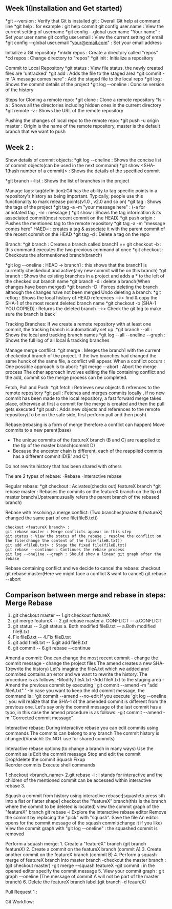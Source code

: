 ## Week 1(Installation and Get started)
*git --version : Verify that Git is installed git : Overall Git help at command line 
*git help <command> : for example : git help commit git config user.name : View the current setting of username 
*git config --global user.name "Your name" : Set your user name git config user.email : View the current setting of email 
*git config --global user.email "your@email.com" : Set your email address

Initialize a Git repository 
*mkdir repos : Create a directory called "repos"
*cd repos : Change directory to "repos"
*git init : Initialize a repository  

Commit to Local Repository
*git status : View file status, the newly created files are 'untracked' 
*git add : Adds the file to the staged area
*git commit -m "A message comes here" : Add the staged file to the local repo
*git log : Shows the commit details of the project
*git log --oneline : Concise version of the history

Steps for Cloning a remote repo:
*git clone <https address of the repository in Github or Bitbucket> : Clone a remote repository
*ls -a : Shows all the directories including hidden ones in the current directory
*git remote -v : Shows the URL of the remote repository 

Pushing the changes of local repo to the remote repo:
*git push -u origin master : Origin is the name of the remote repository, master is the default branch that we want to push 

## Week 2 :
Show details of commit objects:
*git log --oneline : Shows the concise list of commit objects(can be used in the next command)
*git show <SHA-1(hash number of a commit)> : Shows the details of the specified commit

*git branch --list : Shows the list of branches in the project

Manage tags:
tag(definition):Git has the ability to tag specific points in a repository's history as being important.
Typically, people use this functionality to mark release points(v1.0 , v2.0 and so on)
*git tag : Shows the tags of the project
*git tag -a -m "your message here" <name of the tag> : (-a for annotated tag , -m : message )
*git show <name of the tag> : Shows the tag information & its associated commit(most recent commit on the HEAD)
*git push origin <name of the tag> : Pushes the mentioned tag to the remote repository
*git tag -a -m "message comes here" <name of the tag> HAED~ : creates a tag & associate it with the parent commit of the recent commit on the HEAD
*git tag -d <name of the tag> : Delete a tag on the repo

Branch:
*git branch <branch1> : Creates a branch called branch1
                                                                        == git checkout -b <branch1> : this command executes the two previous command at once 
*git checkout <branch1> : Checkouts the aformentioned branch(branch)

*git log --oneline : HEAD -> branch1 : this shows that the branch1 is currently checkedout and active(any new commit will be on this branch)
*git branch : Shows the existing branches in a project and adds a * to the left of the checked out branch name
*git branch -d <branch name>: delete a branch(When changes have been merged)
*git branch -D <branch name>: Forces deleting the branch although the changes have not been merged
   Undo deleting a branch:
*git reflog : Shows the local history of HEAD references -->> find & copy the SHA-1 of the most recent deleted branch name 
*git checkout -b <branch name> [SHA-1 YOU COPIED] : Returns the deleted branch -->> Check the git log to make sure the branch is back


Tracking Branches:
If we create a remote repository with at least one commit, the tracking branch is automatically set up. 
*git branch --all : Shows the local and tracking branch names
*git log --all --oneline --graph : Shows the full log of all local & tracking branches


Manage merge confllict:
*git merge <branch1> : Merges the branch1 with the current checkedout branch of the project. If the two branches had changed the same hunck of the same file, a conflict will appear.
When a conflict occurs : One possible approach is to abort: 
*git merge --abort : Abort the merge process
The other approach involves editing the file containing conflict and the add, commit so the merge process can be completed.


Fetch, Pull and Push:
*git fetch : Retrieves new objects & refrences to the remote repository 
*git pull : Fetches and merges commits locally , if no new commit has been made to the local repository, a fast forward merge takes place, otherwise at first a commit for the merge is created and then the pull gets executed
*git push : Adds new objects and references to the remote repository(To be on the safe side, first perform pull and then push)

Rebase:(rebasing is a form of merge therefore a conflict can happen)
Move commits to a new parent(base)
 - The unique commits of the featureX branch (B and C) are reapplied to the tip of the master branch(commit D)
 - Because the ancestor chain is different, each of the reapplied commits has a different commit ID(B' and C')

Do not rewrite history that has been shared with others

The are 2 types of rebase:
 -Rebase
 -Interactive rebase

Regular rebase:
*git checkout <featureX branch>: Acivates(checks out) featureX branch
*git rebase master : Rebases the commits on the featureX branch on the tip of master branch(Upstream:usually refers the parent branch of the rebased branch)


Rebase with resolving a merge conflict:
(Two branches(master & featureX) changed the same part of one file(fileB.txt))

	checkout <featureX branch> : 
	git rebase master : Merge conflicts appear in this step
	git status : View the status of the rebase ; resolve the conflict on the file(change the content of the file(fileB.txt))
	git add <fileB.txt> : Stage the fixed file(fileB.txt)
	git rebase --continue : Continues the rebase process
	git log --oneline --graph : Should show a linear git graph after the rebase 

Rebase containing conflict and we decide to cancel the rebase:
	checkout <featureX branch>
	git rebase master(Here we might face a conflict & want to cancel)
	git rebase --abort

Comparison between merge and rebase in steps:
Merge                                                    Rebase  
------------------------------------------------------------------------  
1. git checkout master                 --                 1.git checkout featureX
2. git merge featureX                  --                 2.git rebase master
a. CONFLICT                            --                 a.CONFLICT
3. git status                          --                 3.git status
a. Both modified fileB.txt             --                 a.Both modified fileB.txt
4. Fix fileB.txt                       --                 4.Fix fileB.txt
5. git add fileB.txt                   --                 5.git add fileB.txt
6. git commit                          --                 6.git rebase --continue   



Amend a commit:
One can change the most recent commit
	- change the commit message
	- change the project files
The amend creates a new SHA-1(rewrite the history)
Let's imagine the fileA.txt which we added and commited contains an error and we want to rewrite the history. The procedure is as follows:
	-Modify fileA.txt
	-Add fileA.txt to the staging area
	-Amend the previous commit by executing ' git commit --amend -m "add fileA.txt" '
	-In case you want to keep the old commit message, the command is : 'git commit --amend --no-edit 
If you execute 'git log --oneline ', you will realize that the SHA-1 of the amended commit is different from the previous one.
Let's say only the commit message of the last commit has a typo, in this case the amend procedure is as follows:
	-git commit --amend -m "Corrected commit message"



Interactive rebase:
During interactive rebase you can edit commits using commands
	The commits can belong to any branch 
	The commit history is changed(Vorsicht: Do NOT use for shared commits)

Interactive rebase options:(to change a branch in many ways)
	Use the commit as is
	Edit the commit message
	Stop and edit the commit
	Drop/delete the commit
	Squash
	Fixup	
	Reorder commits
	Execute shell commands
	

1.checkout <branch_name>
2.git rebase -i <SHA1-commit> : i stands for interactive and the children of the mentioned commit can be accessed within interactive rebase 
3.


Squash a commit from history using interactive rebase:[squash:to press sth into a flat or flatter shape]
	checkout the "featureX" branch(this is the branch where the commit to be deleted is located)
	view the commit graph of the "featureX" branch
	git rebase -i <SHA-1>
	Explore the interactive rebase editor
	Remove the commit by replacing the "pick" with "squash". Save the file
	An editor opens for the commit message of the squash commit(change it if you like)
	View the commit graph with "git log --oneline" : the squashed commit is removed 

Perform a squash merge:
	1. Create a "featureX" branch (git branch featureX)
	2. Create a commit on the featureX branch (commit A)
	3. Create another commit on the featureX branch (commit B)
	4. Perform a squash merge of featureX branch into master branch
		-checkout the master branch : (git checkout master)
		-git merge --squash featureX
		-git commit : in the opened editor specify the commit message
	5. View your commit graph : git graph --oneline (The message of commit A will not be part of the master branch)
	6. Delete the featureX branch label:(git branch -d feaureX)
	
Pull Request 1 :




Git Workflow:




























